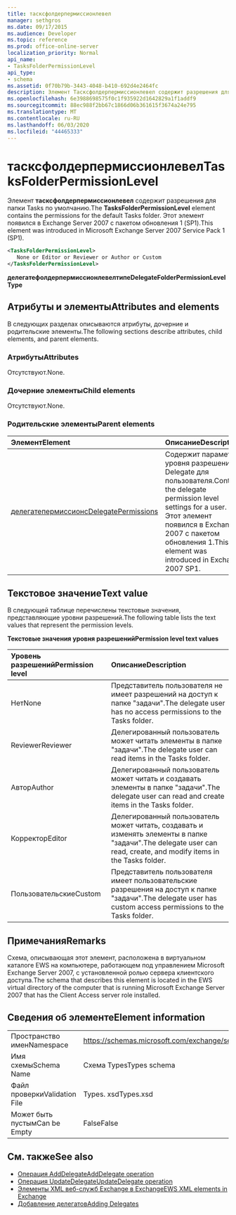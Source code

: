 ```yaml
---
title: тасксфолдерпермиссионлевел
manager: sethgros
ms.date: 09/17/2015
ms.audience: Developer
ms.topic: reference
ms.prod: office-online-server
localization_priority: Normal
api_name:
- TasksFolderPermissionLevel
api_type:
- schema
ms.assetid: 0f70b79b-3443-4048-b410-692d4e2464fc
description: Элемент Тасксфолдерпермиссионлевел содержит разрешения для папки Tasks по умолчанию. Этот элемент появился в Exchange Server 2007 с пакетом обновления 1 (SP1).
ms.openlocfilehash: 6e3988698575f0c1f935922d1642829a1f1addf9
ms.sourcegitcommit: 88ec988f2bb67c1866d06b361615f3674a24e795
ms.translationtype: MT
ms.contentlocale: ru-RU
ms.lasthandoff: 06/03/2020
ms.locfileid: "44465333"
---
```

# <a name="tasksfolderpermissionlevel"></a><span data-ttu-id="dbe9a-104">тасксфолдерпермиссионлевел</span><span class="sxs-lookup"><span data-stu-id="dbe9a-104">TasksFolderPermissionLevel</span></span>

<span data-ttu-id="dbe9a-105">Элемент **тасксфолдерпермиссионлевел** содержит разрешения для папки Tasks по умолчанию.</span><span class="sxs-lookup"><span data-stu-id="dbe9a-105">The **TasksFolderPermissionLevel** element contains the permissions for the default Tasks folder.</span></span> <span data-ttu-id="dbe9a-106">Этот элемент появился в Exchange Server 2007 с пакетом обновления 1 (SP1).</span><span class="sxs-lookup"><span data-stu-id="dbe9a-106">This element was introduced in Microsoft Exchange Server 2007 Service Pack 1 (SP1).</span></span> 
  
```xml
<TasksFolderPermissionLevel>
   None or Editor or Reviewer or Author or Custom
</TasksFolderPermissionLevel>
```

<span data-ttu-id="dbe9a-107">**делегатефолдерпермиссионлевелтипе**</span><span class="sxs-lookup"><span data-stu-id="dbe9a-107">**DelegateFolderPermissionLevelType**</span></span>

## <a name="attributes-and-elements"></a><span data-ttu-id="dbe9a-108">Атрибуты и элементы</span><span class="sxs-lookup"><span data-stu-id="dbe9a-108">Attributes and elements</span></span>

<span data-ttu-id="dbe9a-109">В следующих разделах описываются атрибуты, дочерние и родительские элементы.</span><span class="sxs-lookup"><span data-stu-id="dbe9a-109">The following sections describe attributes, child elements, and parent elements.</span></span>
  
### <a name="attributes"></a><span data-ttu-id="dbe9a-110">Атрибуты</span><span class="sxs-lookup"><span data-stu-id="dbe9a-110">Attributes</span></span>

<span data-ttu-id="dbe9a-111">Отсутствуют.</span><span class="sxs-lookup"><span data-stu-id="dbe9a-111">None.</span></span>
  
### <a name="child-elements"></a><span data-ttu-id="dbe9a-112">Дочерние элементы</span><span class="sxs-lookup"><span data-stu-id="dbe9a-112">Child elements</span></span>

<span data-ttu-id="dbe9a-113">Отсутствуют.</span><span class="sxs-lookup"><span data-stu-id="dbe9a-113">None.</span></span>
  
### <a name="parent-elements"></a><span data-ttu-id="dbe9a-114">Родительские элементы</span><span class="sxs-lookup"><span data-stu-id="dbe9a-114">Parent elements</span></span>

|<span data-ttu-id="dbe9a-115">**Элемент**</span><span class="sxs-lookup"><span data-stu-id="dbe9a-115">**Element**</span></span>|<span data-ttu-id="dbe9a-116">**Описание**</span><span class="sxs-lookup"><span data-stu-id="dbe9a-116">**Description**</span></span>|
|:-----|:-----|
|[<span data-ttu-id="dbe9a-117">делегатепермиссионс</span><span class="sxs-lookup"><span data-stu-id="dbe9a-117">DelegatePermissions</span></span>](delegatepermissions.md) <br/> |<span data-ttu-id="dbe9a-118">Содержит параметры уровня разрешений Delegate для пользователя.</span><span class="sxs-lookup"><span data-stu-id="dbe9a-118">Contains the delegate permission level settings for a user.</span></span> <span data-ttu-id="dbe9a-119">Этот элемент появился в Exchange 2007 с пакетом обновления 1.</span><span class="sxs-lookup"><span data-stu-id="dbe9a-119">This element was introduced in Exchange 2007 SP1.</span></span>  <br/> |
   
## <a name="text-value"></a><span data-ttu-id="dbe9a-120">Текстовое значение</span><span class="sxs-lookup"><span data-stu-id="dbe9a-120">Text value</span></span>

<span data-ttu-id="dbe9a-121">В следующей таблице перечислены текстовые значения, представляющие уровни разрешений.</span><span class="sxs-lookup"><span data-stu-id="dbe9a-121">The following table lists the text values that represent the permission levels.</span></span>
  
<span data-ttu-id="dbe9a-122">**Текстовые значения уровня разрешений**</span><span class="sxs-lookup"><span data-stu-id="dbe9a-122">**Permission level text values**</span></span>

|<span data-ttu-id="dbe9a-123">**Уровень разрешений**</span><span class="sxs-lookup"><span data-stu-id="dbe9a-123">**Permission level**</span></span>|<span data-ttu-id="dbe9a-124">**Описание**</span><span class="sxs-lookup"><span data-stu-id="dbe9a-124">**Description**</span></span>|
|:-----|:-----|
|<span data-ttu-id="dbe9a-125">Нет</span><span class="sxs-lookup"><span data-stu-id="dbe9a-125">None</span></span>  <br/> |<span data-ttu-id="dbe9a-126">Представитель пользователя не имеет разрешений на доступ к папке "задачи".</span><span class="sxs-lookup"><span data-stu-id="dbe9a-126">The delegate user has no access permissions to the Tasks folder.</span></span>  <br/> |
|<span data-ttu-id="dbe9a-127">Reviewer</span><span class="sxs-lookup"><span data-stu-id="dbe9a-127">Reviewer</span></span>  <br/> |<span data-ttu-id="dbe9a-128">Делегированный пользователь может читать элементы в папке "задачи".</span><span class="sxs-lookup"><span data-stu-id="dbe9a-128">The delegate user can read items in the Tasks folder.</span></span>  <br/> |
|<span data-ttu-id="dbe9a-129">Автор</span><span class="sxs-lookup"><span data-stu-id="dbe9a-129">Author</span></span>  <br/> |<span data-ttu-id="dbe9a-130">Делегированный пользователь может читать и создавать элементы в папке "задачи".</span><span class="sxs-lookup"><span data-stu-id="dbe9a-130">The delegate user can read and create items in the Tasks folder.</span></span>  <br/> |
|<span data-ttu-id="dbe9a-131">Корректор</span><span class="sxs-lookup"><span data-stu-id="dbe9a-131">Editor</span></span>  <br/> |<span data-ttu-id="dbe9a-132">Делегированный пользователь может читать, создавать и изменять элементы в папке "задачи".</span><span class="sxs-lookup"><span data-stu-id="dbe9a-132">The delegate user can read, create, and modify items in the Tasks folder.</span></span>  <br/> |
|<span data-ttu-id="dbe9a-133">Пользовательские</span><span class="sxs-lookup"><span data-stu-id="dbe9a-133">Custom</span></span>  <br/> |<span data-ttu-id="dbe9a-134">Представитель пользователя имеет пользовательские разрешения на доступ к папке "задачи".</span><span class="sxs-lookup"><span data-stu-id="dbe9a-134">The delegate user has custom access permissions to the Tasks folder.</span></span>  <br/> |
   
## <a name="remarks"></a><span data-ttu-id="dbe9a-135">Примечания</span><span class="sxs-lookup"><span data-stu-id="dbe9a-135">Remarks</span></span>

<span data-ttu-id="dbe9a-136">Схема, описывающая этот элемент, расположена в виртуальном каталоге EWS на компьютере, работающем под управлением Microsoft Exchange Server 2007, с установленной ролью сервера клиентского доступа.</span><span class="sxs-lookup"><span data-stu-id="dbe9a-136">The schema that describes this element is located in the EWS virtual directory of the computer that is running Microsoft Exchange Server 2007 that has the Client Access server role installed.</span></span>
  
## <a name="element-information"></a><span data-ttu-id="dbe9a-137">Сведения об элементе</span><span class="sxs-lookup"><span data-stu-id="dbe9a-137">Element information</span></span>

|||
|:-----|:-----|
|<span data-ttu-id="dbe9a-138">Пространство имен</span><span class="sxs-lookup"><span data-stu-id="dbe9a-138">Namespace</span></span>  <br/> |https://schemas.microsoft.com/exchange/services/2006/types  <br/> |
|<span data-ttu-id="dbe9a-139">Имя схемы</span><span class="sxs-lookup"><span data-stu-id="dbe9a-139">Schema Name</span></span>  <br/> |<span data-ttu-id="dbe9a-140">Схема Types</span><span class="sxs-lookup"><span data-stu-id="dbe9a-140">Types schema</span></span>  <br/> |
|<span data-ttu-id="dbe9a-141">Файл проверки</span><span class="sxs-lookup"><span data-stu-id="dbe9a-141">Validation File</span></span>  <br/> |<span data-ttu-id="dbe9a-142">Types. xsd</span><span class="sxs-lookup"><span data-stu-id="dbe9a-142">Types.xsd</span></span>  <br/> |
|<span data-ttu-id="dbe9a-143">Может быть пустым</span><span class="sxs-lookup"><span data-stu-id="dbe9a-143">Can be Empty</span></span>  <br/> |<span data-ttu-id="dbe9a-144">False</span><span class="sxs-lookup"><span data-stu-id="dbe9a-144">False</span></span>  <br/> |
   
## <a name="see-also"></a><span data-ttu-id="dbe9a-145">См. также</span><span class="sxs-lookup"><span data-stu-id="dbe9a-145">See also</span></span>

- [<span data-ttu-id="dbe9a-146">Операция AddDelegate</span><span class="sxs-lookup"><span data-stu-id="dbe9a-146">AddDelegate operation</span></span>](adddelegate-operation.md)
- [<span data-ttu-id="dbe9a-147">Операция UpdateDelegate</span><span class="sxs-lookup"><span data-stu-id="dbe9a-147">UpdateDelegate operation</span></span>](updatedelegate-operation.md)
- [<span data-ttu-id="dbe9a-148">Элементы XML веб-служб Exchange в Exchange</span><span class="sxs-lookup"><span data-stu-id="dbe9a-148">EWS XML elements in Exchange</span></span>](ews-xml-elements-in-exchange.md)
- [<span data-ttu-id="dbe9a-149">Добавление делегатов</span><span class="sxs-lookup"><span data-stu-id="dbe9a-149">Adding Delegates</span></span>](https://msdn.microsoft.com/library/3a744150-66a3-4a13-9433-793603ba5038%28Office.15%29.aspx)

